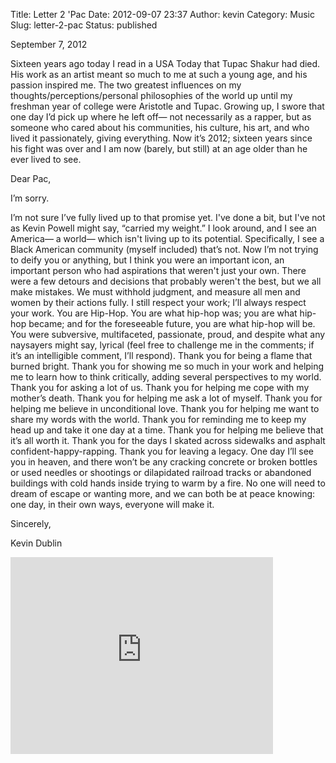 Title: Letter 2 'Pac
Date: 2012-09-07 23:37
Author: kevin
Category: Music
Slug: letter-2-pac
Status: published

September 7, 2012

Sixteen years ago today I read in a USA Today that Tupac Shakur had died. His work as an artist meant so much to me at such a young age, and his passion inspired me. The two greatest influences on my thoughts/perceptions/personal philosophies of the world up until my freshman year of college were Aristotle and Tupac. Growing up, I swore that one day I’d pick up where he left off— not necessarily as a rapper, but as someone who cared about his communities, his culture, his art, and who lived it passionately, giving everything. Now it’s 2012; sixteen years since his fight was over and I am now (barely, but still) at an age older than he ever lived to see.

Dear Pac,

I’m sorry.

I’m not sure I’ve fully lived up to that promise yet. I've done a bit, but I've not as Kevin Powell might say, “carried my weight.” I look around, and I see an America— a world— which isn't living up to its potential. Specifically, I see a Black American community (myself included) that’s not. Now I’m not trying to deify you or anything, but I think you were an important icon, an important person who had aspirations that weren't just your own. There were a few detours and decisions that probably weren't the best, but we all make mistakes. We must withhold judgment, and measure all men and women by their actions fully. I still respect your work; I’ll always respect your work. You are Hip-Hop. You are what hip-hop was; you are what hip-hop became; and for the foreseeable future, you are what hip-hop will be. You were subversive, multifaceted, passionate, proud, and despite what any naysayers might say, lyrical (feel free to challenge me in the comments; if it’s an intelligible comment, I’ll respond). Thank you for being a flame that burned bright. Thank you for showing me so much in your work and helping me to learn how to think critically, adding several perspectives to my world. Thank you for asking a lot of us. Thank you for helping me cope with my mother’s death. Thank you for helping me ask a lot of myself. Thank you for helping me believe in unconditional love. Thank you for helping me want to share my words with the world. Thank you for reminding me to keep my head up and take it one day at a time. Thank you for helping me believe that it’s all worth it. Thank you for the days I skated across sidewalks and asphalt confident-happy-rapping. Thank you for leaving a legacy. One day I’ll see you in heaven, and there won’t be any cracking concrete or broken bottles or used needles or shootings or dilapidated railroad tracks or abandoned buildings with cold hands inside trying to warm by a fire. No one will need to dream of escape or wanting more, and we can both be at peace knowing: one day, in their own ways, everyone will make it.

Sincerely,

Kevin Dublin

<iframe src="http://www.youtube.com/embed/UwIykdMd4-M" height="315" width="420" allowfullscreen frameborder="0"></iframe>
